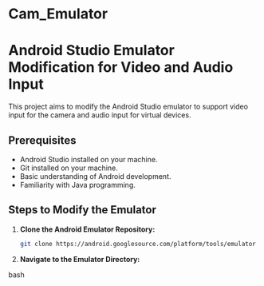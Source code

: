 # Cam_Emulator
# Android Studio Emulator Modification for Video and Audio Input
This project aims to modify the Android Studio emulator to support video input for the camera and audio input for virtual devices.

## Prerequisites

- Android Studio installed on your machine.
- Git installed on your machine.
- Basic understanding of Android development.
- Familiarity with Java programming.

## Steps to Modify the Emulator

1. **Clone the Android Emulator Repository:**
   ```bash
   git clone https://android.googlesource.com/platform/tools/emulator

2. **Navigate to the Emulator Directory:**

bash

   ```cd emulator
